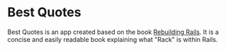 # Best Quotes

Best Quotes is an app created based on the book [Rebuilding Rails](http://rebuilding-rails.com/). It is a concise and easily readable book explaining what "Rack" is within Rails. 
